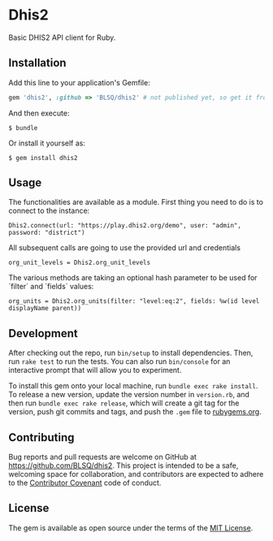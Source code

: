 # Dhis2

Basic DHIS2 API client for Ruby.

## Installation

Add this line to your application's Gemfile:

```ruby
gem 'dhis2', :github => 'BLSQ/dhis2' # not published yet, so get it from github
```

And then execute:

    $ bundle

Or install it yourself as:

    $ gem install dhis2

## Usage

The functionalities are available as a module. First thing you need to do is to connect to the instance:

    Dhis2.connect(url: "https://play.dhis2.org/demo", user: "admin", password: "district")

All subsequent calls are going to use the provided url and credentials

    org_unit_levels = Dhis2.org_unit_levels

The various methods are taking an optional hash parameter to be used for ´filter´ and ´fields´ values:

    org_units = Dhis2.org_units(filter: "level:eq:2", fields: %w(id level displayName parent))

## Development

After checking out the repo, run `bin/setup` to install dependencies. Then, run `rake test` to run the tests. You can also run `bin/console` for an interactive prompt that will allow you to experiment.

To install this gem onto your local machine, run `bundle exec rake install`. To release a new version, update the version number in `version.rb`, and then run `bundle exec rake release`, which will create a git tag for the version, push git commits and tags, and push the `.gem` file to [rubygems.org](https://rubygems.org).

## Contributing

Bug reports and pull requests are welcome on GitHub at https://github.com/BLSQ/dhis2. This project is intended to be a safe, welcoming space for collaboration, and contributors are expected to adhere to the [Contributor Covenant](http://contributor-covenant.org) code of conduct.

## License

The gem is available as open source under the terms of the [MIT License](http://opensource.org/licenses/MIT).

